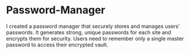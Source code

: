 # Password-Manager
I created a password manager that securely stores and manages users' passwords. It generates strong, unique passwords for each site and encrypts them for security. Users need to remember only a single master password to access their encrypted vault. 
